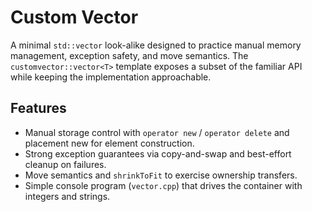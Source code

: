 # Custom Vector

A minimal `std::vector` look-alike designed to practice manual memory management, exception safety, and move semantics. The `customvector::vector<T>` template exposes a subset of the familiar API while keeping the implementation approachable.

## Features

- Manual storage control with `operator new` / `operator delete` and placement new for element construction.
- Strong exception guarantees via copy-and-swap and best-effort cleanup on failures.
- Move semantics and `shrinkToFit` to exercise ownership transfers.
- Simple console program (`vector.cpp`) that drives the container with integers and strings.

